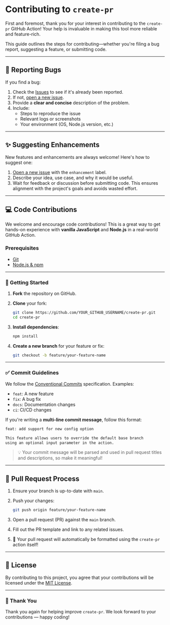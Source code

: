 # Contributing to `create-pr`

First and foremost, thank you for your interest in contributing to the `create-pr` GitHub Action! Your help is invaluable in making this tool more reliable and feature-rich.

This guide outlines the steps for contributing—whether you're filing a bug report, suggesting a feature, or submitting code.

---

## 🐞 Reporting Bugs

If you find a bug:

1. Check the [Issues](../../issues) to see if it's already been reported.
2. If not, [open a new issue](../../issues/new).
3. Provide a **clear and concise** description of the problem.
4. Include:
   - Steps to reproduce the issue
   - Relevant logs or screenshots
   - Your environment (OS, Node.js version, etc.)

---

## ✨ Suggesting Enhancements

New features and enhancements are always welcome! Here's how to suggest one:

1. [Open a new issue](../../issues/new) with the `enhancement` label.
2. Describe your idea, use case, and why it would be useful.
3. Wait for feedback or discussion before submitting code. This ensures alignment with the project's goals and avoids wasted effort.

---

## 💻 Code Contributions

We welcome and encourage code contributions! This is a great way to get hands-on experience with **vanilla JavaScript** and **Node.js** in a real-world GitHub Action.

### Prerequisites

- [Git](https://git-scm.com/)
- [Node.js & npm](https://nodejs.org/)

---

### 🚀 Getting Started

1. **Fork** the repository on GitHub.
2. **Clone** your fork:

   ```bash
   git clone https://github.com/YOUR_GITHUB_USERNAME/create-pr.git
   cd create-pr
    ````

3. **Install dependencies**:

   ```bash
   npm install
   ```

4. **Create a new branch** for your feature or fix:

   ```bash
   git checkout -b feature/your-feature-name
   ```

---

### ✅ Commit Guidelines

We follow the [Conventional Commits](https://www.conventionalcommits.org/en/v1.0.0/) specification. Examples:

- `feat`: A new feature
- `fix`: A bug fix
- `docs`: Documentation changes
- `ci`: CI/CD changes

If you're writing a **multi-line commit message**, follow this format:

```bash
feat: add support for new config option

This feature allows users to override the default base branch
using an optional input parameter in the action.
```

> 💡 Your commit message will be parsed and used in pull request titles and descriptions, so make it meaningful!

---

## 🔁 Pull Request Process

1. Ensure your branch is up-to-date with `main`.
2. Push your changes:

   ```bash
   git push origin feature/your-feature-name
   ```

3. Open a pull request (PR) against the `main` branch.
4. Fill out the PR template and link to any related issues.
5. 🎉 Your pull request will automatically be formatted using the `create-pr` action itself!

---

## 📄 License

By contributing to this project, you agree that your contributions will be licensed under the [MIT License](LICENSE).

---

### 🙌 Thank You

Thank you again for helping improve `create-pr`. We look forward to your contributions — happy coding!
